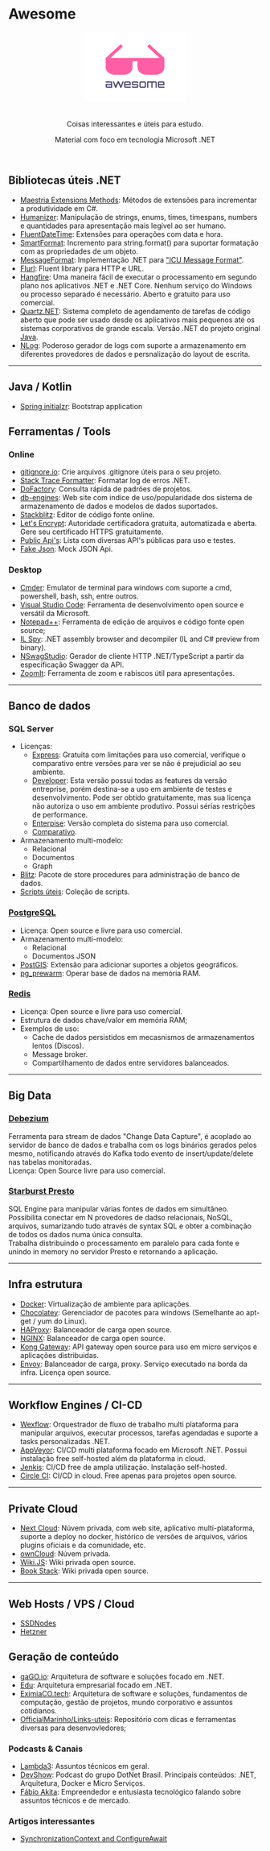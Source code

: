 # Awesome

<div align="center">
    <img width="200" height="140" src="resources/icon.png" alt="Awesome">
    <br>
    <br>
    <p>Coisas interessantes e úteis para estudo.</p>
    <p>Material com foco em tecnologia Microsoft .NET</p>
    <br>
</div>

## Bibliotecas úteis .NET

- [Maestria Extensions Methods](https://github.com/orgs/MaestriaNet): Métodos de extensões para incrementar a produtividade em C#.
- [Humanizer](https://github.com/Humanizr/Humanizer): Manipulação de strings, enums, times, timespans, numbers e quantidades para apresentação mais legível ao ser humano.
- [FluentDateTime](https://github.com/FluentDateTime/FluentDateTime): Extensões para operações com data e hora.
- [SmartFormat](https://github.com/axuno/SmartFormat): Incremento para string.format() para suportar formatação com as propriedades de um objeto.
- [MessageFormat](https://github.com/jeffijoe/messageformat.net): Implementação .NET para ["ICU Message Format"](http://userguide.icu-project.org/formatparse/messages).
- [Flurl](https://flurl.dev/): Fluent library para HTTP e URL.
- [Hangfire](https://www.hangfire.io/): Uma maneira fácil de executar o processamento em segundo plano nos aplicativos .NET e .NET Core. Nenhum serviço do Windows ou processo separado é necessário. Aberto e gratuito para uso comercial.
- [Quartz.NET](https://www.quartz-scheduler.net/): Sistema completo de agendamento de tarefas de código aberto que pode ser usado desde os aplicativos mais pequenos até os sistemas corporativos de grande escala. Versão .NET do projeto original [Java](http://www.quartz-scheduler.org/).
- [NLog](https://nlog-project.org/): Poderoso gerador de logs com suporte a armazenamento em diferentes provedores de dados e persnalização do layout de escrita.

---

## Java / Kotlin

- [Spring initialzr](https://start.spring.io/): Bootstrap application

## Ferramentas / Tools

### Online

- [gitignore.io](https://www.gitignore.io): Crie arquivos .gitignore úteis para o seu projeto.
- [Stack Trace Formatter](https://elmah.io/tools/stack-trace-formatter): Formatar log de erros .NET.
- [DoFactory](https://www.dofactory.com/net/design-patterns): Consulta rápida de padrões de projetos.
- [db-engines](https://db-engines.com/en/ranking): Web site com indice de uso/popularidade dos sistema de armazenamento de dados e modelos de dados suportados.
- [Stackblitz](https://stackblitz.com): Editor de código fonte online.
- [Let's Encrypt](https://letsencrypt.org/pt-br/docs/client-options/): Autoridade certificadora gratuita, automatizada e aberta. Gere seu certificado HTTPS gratuitamente.
- [Public Api's](https://github.com/public-apis/public-apis): Lista com diversas API's públicas para uso e testes.
- [Fake Json](https://fakejson.com/): Mock JSON Api.

### Desktop

- [Cmder](https://cmder.net/): Emulator de terminal para windows com suporte a cmd, powershell, bash, ssh, entre outros.
- [Visual Studio Code](https://code.visualstudio.com/): Ferramenta de desenvolvimento open source e versátil da Microsoft.
- [Notepad++](https://notepad-plus-plus.org/downloads/): Ferramenta de edição de arquivos e código fonte open source;
- [IL Spy](https://github.com/icsharpcode/ILSpy): .NET assembly browser and decompiler (IL and C# preview from binary).
- [NSwagStudio](https://github.com/RicoSuter/NSwag/wiki/NSwagStudio): Gerador de cliente HTTP .NET/TypeScript a partir da especificação Swagger da API.
- [ZoomIt](https://docs.microsoft.com/en-us/sysinternals/downloads/zoomit): Ferramenta de zoom e rabiscos útil para apresentações.

---

## Banco de dados

### SQL Server

- Licenças:
  - [Express](https://www.microsoft.com/pt-br/sql-server/sql-server-editions-express): Gratuita com limitações para uso comercial, verifique o comparativo entre versões para ver se não é prejudicial ao seu ambiente.
  - [Developer](https://www.cloudmotion.com.br/blog/2018/02/09/afinal-o-sql-server-developer-edition-e-de-graca/): Esta versão possui todas as features da versão entreprise, porém destina-se a uso em ambiente de testes e desenvolvimento.  Pode ser obtido gratuitamente, mas sua licença não autoriza o uso em ambiente produtivo. Possui sérias restrições de performance.
  - [Enterpise](https://www.microsoft.com/pt-br/sql-server/sql-server-2017-pricing): Versão completa do sistema para uso comercial.
  - [Comparativo](https://www.microsoft.com/pt-br/sql-server/sql-server-2017-editions).
- Armazenamento multi-modelo:
  - Relacional
  - Documentos
  - Graph
- [Blitz](https://www.brentozar.com/blitz/): Pacote de store procedures para administração de banco de dados.
- [Scripts úteis](Banco%20de%20Dados/SQL%20Server/Util.sql): Coleção de scripts.

### [PostgreSQL](https://www.postgresql.org)

- Licença: Open source e livre para uso comercial.
- Armazenamento multi-modelo:
  - Relacional
  - Documentos JSON
- [PostGIS](https://postgis.net/): Extensão para adicionar suportes a objetos geográficos.
- [pg_prewarm](https://www.postgresql.org/docs/current/pgprewarm.html): Operar base de dados na memória RAM.

### [Redis](https://redis.io/)

- Licença: Open source e livre para uso comercial.
- Estrutura de dados chave/valor em memória RAM;
- Exemplos de uso:
  - Cache de dados persistidos em mecasnismos de armazenamentos lentos (Discos).
  - Message broker.
  - Compartilhamento de dados entre servidores balanceados.

---

## Big Data

### [Debezium](https://debezium.io/)

Ferramenta para stream de dados "Change Data Capture", é acoplado ao servidor de banco de dados e trabalha com os logs binários gerados pelos mesmo, notificando através do Kafka todo evento de insert/update/delete nas tabelas monitoradas.  
Licença: Open Source livre para uso comercial.

### [Starburst Presto](https://www.starburstdata.com/starburst-presto-sql/)

SQL Engine para manipular várias fontes de dados em simultâneo.  
Possibilita conectar em N provedores de dadso relacionais, NoSQL, arquivos, sumarizando tudo através de syntax SQL e obter a combinação de todos os dados numa única consulta.  
Trabalha distribuindo o processamento em paralelo para cada fonte e unindo in memory no servidor Presto e retornando a aplicação.  

---

## Infra estrutura

- [Docker](https://www.docker.com/): Virtualização de ambiente para aplicações.
- [Chocolatey](https://chocolatey.org/): Gerenciador de pacotes para windows (Semelhante ao apt-get / yum do Linux).
- [HAProxy](http://www.haproxy.org/): Balanceador de carga open source.
- [NGINX](https://www.nginx.com/): Balanceador de carga open source.
- [Kong Gateway](https://konghq.com/kong/): API gateway open source para uso em micro serviços e aplicações distribuidas.
- [Envoy](https://www.envoyproxy.io/): Balanceador de carga, proxy. Serviço executado na borda da infra. Licença open source.

---

## Workflow Engines / CI-CD

- [Wexflow](https://wexflow.github.io/): Orquestrador de fluxo de trabalho multi plataforma para manipular arquivos, executar processos, tarefas agendadas e suporte a tasks personalizadas .NET.
- [AppVeyor](https://www.appveyor.com/): CI/CD multi plataforma focado em Microsoft .NET. Possui instalação free self-hosted além da plataforma in cloud.
- [Jenkis](https://jenkins.io/): CI/CD free de ampla utilização. Instalação self-hosted.
- [Circle CI](https://circleci.com/): CI/CD in cloud. Free apenas para projetos open source.

---

## Private Cloud

- [Next Cloud](https://nextcloud.com/): Núvem privada, com web site, aplicativo multi-plataforma, suporte a deploy no docker, histórico de versões de arquivos, vários plugins oficiais e da comunidade, etc.
- [ownCloud](https://owncloud.org/): Núvem privada.
- [Wiki.JS](https://wiki.js.org/): Wiki privada open source.
- [Book Stack](https://www.bookstackapp.com/): Wiki privada open source.

---

## Web Hosts / VPS / Cloud

- [SSDNodes](https://www.ssdnodes.com/)
- [Hetzner](https://www.hetzner.com/)

## Geração de conteúdo

- [gaGO.io](https://gago.io/): Arquitetura de software e soluções focado em .NET.
- [Edu](https://www.eduardopires.net.br/): Arquitetura empresarial focado em .NET.
- [EximiaCO.tech](https://www.eximiaco.tech/pt/thinking/): Arquitetura de software e soluções, fundamentos de computação, gestão de projetos, mundo corporativo e assuntos cotidianos.
- [OfficialMarinho/Links-uteis](https://github.com/OfficialMarinho/Links-uteis/blob/master/LINKS.md): Repositório com dicas e ferramentas diversas para desenvovledores;

### Podcasts & Canais

- [Lambda3](https://www.lambda3.com.br/lambda3-podcast/): Assuntos técnicos em geral.
- [DevShow](https://devshow.com.br/): Podcast do grupo DotNet Brasil. Principais conteúdos: .NET, Arquitetura, Docker e Micro Serviços.
- [Fábio Akita](https://www.youtube.com/user/AkitaOnRails): Empreendedor e entusiasta tecnológico falando sobre assuntos técnicos e de mercado.

### Artigos interessantes

- [SynchronizationContext and ConfigureAwait](https://devblogs.microsoft.com/dotnet/configureawait-faq/)